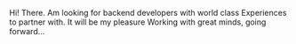 Hi! There.
Am looking for backend developers with world class 
Experiences to partner with. It will be my pleasure
Working with great minds, going forward...
